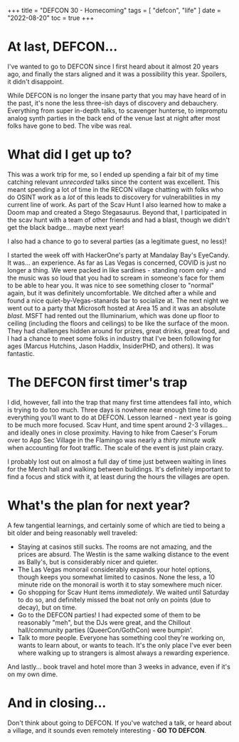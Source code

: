 +++
title = "DEFCON 30 - Homecoming"
tags = [
    "defcon",
    "life"
]
date = "2022-08-20"
toc = true
+++

# At last, DEFCON... 

I've wanted to go to DEFCON since I first heard about it almost 20 years ago, and finally the stars aligned and it was a possibility this year. Spoilers, it didn't disappoint.

While DEFCON is no longer the insane party that you may have heard of in the past, it's none the less three-ish days of discovery and debauchery. Everything from super in-depth talks, to scavenger hunterse, to impromptu analog synth parties in the back end of the venue last at night after most folks have gone to bed. The vibe was real.

# What did I get up to? 

This was a work trip for me, so I ended up spending a fair bit of my time catching relevant _unrecorded_ talks since the content was excellent. This meant spending a lot of time in the RECON village chatting with folks who do OSINT work as a _lot_ of this leads to discovery for vulnerabilities in my current line of work. As part of the Scav Hunt I also learned how to make a Doom map and created a Stego Stegasaurus. Beyond that, I participated in the scav hunt with a team of other friends and had a blast, though we didn't get the black badge... maybe next year! 

I also had a chance to go to several parties (as a legitimate guest, no less)! 

I started the week off with HackerOne's party at Mandalay Bay's EyeCandy. It was... an experience. As far as Las Vegas is concerned, COVID is just no longer a thing. We were packed in like sardines - standing room only - and the music was so loud that you had to scream in someone's face for them to be able to hear you. It was nice to see something closer to "normal" again, but it was definitely uncomfortable. We ditched after a while and found a nice quiet-by-Vegas-stanards bar to socialize at. The next night we went out to a party that Microsoft hosted at Area 15 and it was an absolute _blast_. MSFT had rented out the Illuminarium, which was done up floor to ceiling (including the floors and ceilings) to be like the surface of the moon. They had challenges hidden around for prizes, great drinks, great food, and I had a chance to meet some folks in industry that I've been following for ages (Marcus Hutchins, Jason Haddix, InsiderPHD, and others). It was fantastic. 

# The DEFCON first timer's trap

I did, however, fall into the trap that many first time attendees fall into, which is trying to do too much. Three days is nowhere near enough time to do everything you'll want to do at DEFCON. Lesson learned - next year is going to be much more focused. Scav Hunt, and time spent around 2-3 villages... and ideally ones in close proximity. Having to hike from Caeser's Forum over to App Sec Village in the Flamingo was nearly a _thirty minute walk_ when accounting for foot traffic. The scale of the event is just plain crazy.

I probably lost out on almost a full day of time just between waiting in lines for the Merch hall and walking between buildings. It's definitely important to find a focus and stick with it, at least during the hours the villages are open.

# What's the plan for next year?

A few tangential learnings, and certainly some of which are tied to being a bit older and being reasonably well traveled:

- Staying at casinos still sucks. The rooms are not amazing, and the prices are absurd. The Westin is the same walking distance to the event as Bally's, but is considerably nicer and quieter.
- The Las Vegas monorail considerably expands your hotel options, though keeps you somewhat limited to casinos. None the less, a 10 minute ride on the monorail is worth it to stay somewhere much nicer.
- Go shopping for Scav Hunt items _immediately_. We waited until Saturday to do so, and definitely missed the boat not only on points (due to decay), but on time.
- Go to the DEFCON parties! I had expected some of them to be reasonably "meh", but the DJs were great, and the Chillout hall/community parties (QueerCon/GothCon) were bumpin'.
- Talk to more people. Everyone has something cool they're working on, wants to learn about, or wants to teach. It's the only place I've ever been where walking up to strangers is almost always a rewarding experience.

And lastly... book travel and hotel more than 3 weeks in advance, even if it's on my own dime.

# And in closing...

Don't think about going to DEFCON. If you've watched a talk, or heard about a village, and it sounds even remotely interesting - **GO TO DEFCON**.
